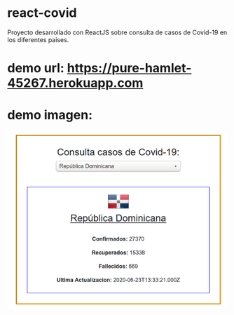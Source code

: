 # react-covid
Proyecto desarrollado con ReactJS sobre consulta de casos de Covid-19 en los diferentes paises.

# demo url: <a href="https://pure-hamlet-45267.herokuapp.com/" class="js-navigation-open">https://pure-hamlet-45267.herokuapp.com</a>

# demo imagen:
<img src="https://github.com/nsmdeveloper/react-covid/blob/master/react-covid.png" title="react-covid19-app" />



